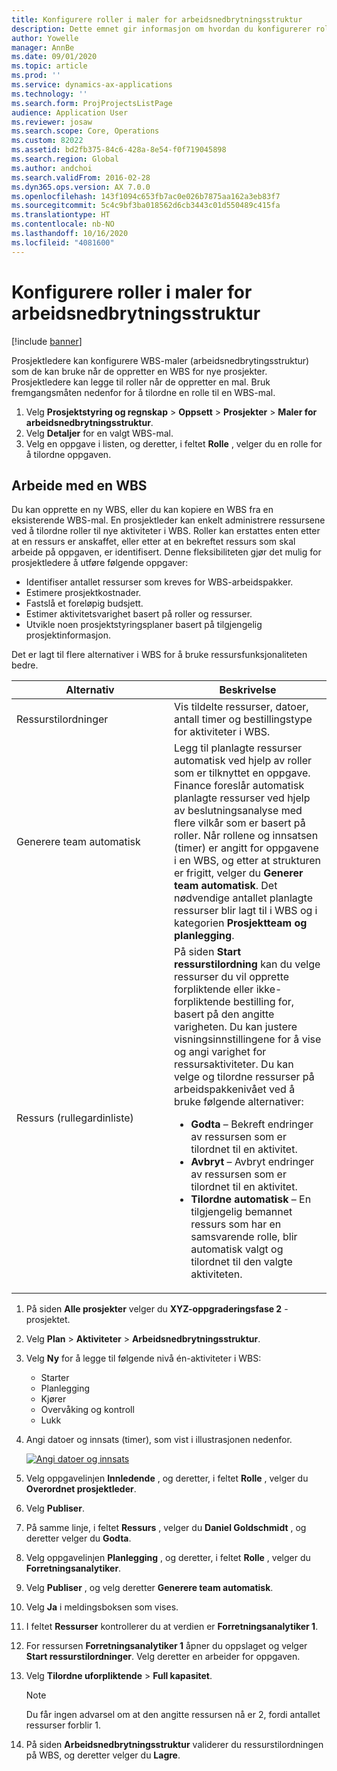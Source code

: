 ```yaml
---
title: Konfigurere roller i maler for arbeidsnedbrytningsstruktur
description: Dette emnet gir informasjon om hvordan du konfigurerer rolleinformasjon i maler for arbeidsnedbrytingsstruktur.
author: Yowelle
manager: AnnBe
ms.date: 09/01/2020
ms.topic: article
ms.prod: ''
ms.service: dynamics-ax-applications
ms.technology: ''
ms.search.form: ProjProjectsListPage
audience: Application User
ms.reviewer: josaw
ms.search.scope: Core, Operations
ms.custom: 82022
ms.assetid: bd2fb375-84c6-428a-8e54-f0f719045898
ms.search.region: Global
ms.author: andchoi
ms.search.validFrom: 2016-02-28
ms.dyn365.ops.version: AX 7.0.0
ms.openlocfilehash: 143f1094c653fb7ac0e026b7875aa162a3eb83f7
ms.sourcegitcommit: 5c4c9bf3ba018562d6cb3443c01d550489c415fa
ms.translationtype: HT
ms.contentlocale: nb-NO
ms.lasthandoff: 10/16/2020
ms.locfileid: "4081600"
---
```

# <a name="set-up-roles-on-work-breakdown-structure-templates"></a>Konfigurere roller i maler for arbeidsnedbrytningsstruktur

[!include [banner](../includes/banner.md)]

Prosjektledere kan konfigurere WBS-maler (arbeidsnedbrytingsstruktur) som de kan bruke når de oppretter en WBS for nye prosjekter. Prosjektledere kan legge til roller når de oppretter en mal. Bruk fremgangsmåten nedenfor for å tilordne en rolle til en WBS-mal.

1. Velg **Prosjektstyring og regnskap** > **Oppsett** > **Prosjekter** > **Maler for arbeidsnedbrytningsstruktur**.
2. Velg **Detaljer** for en valgt WBS-mal.
3. Velg en oppgave i listen, og deretter, i feltet **Rolle** , velger du en rolle for å tilordne oppgaven.

## <a name="work-with-a-wbs"></a>Arbeide med en WBS

Du kan opprette en ny WBS, eller du kan kopiere en WBS fra en eksisterende WBS-mal. En prosjektleder kan enkelt administrere ressursene ved å tilordne roller til nye aktiviteter i WBS. Roller kan erstattes enten etter at en ressurs er anskaffet, eller etter at en bekreftet ressurs som skal arbeide på oppgaven, er identifisert. Denne fleksibiliteten gjør det mulig for prosjektledere å utføre følgende oppgaver:

- Identifiser antallet ressurser som kreves for WBS-arbeidspakker.
- Estimere prosjektkostnader.
- Fastslå et foreløpig budsjett.
- Estimer aktivitetsvarighet basert på roller og ressurser.
- Utvikle noen prosjektstyringsplaner basert på tilgjengelig prosjektinformasjon.

Det er lagt til flere alternativer i WBS for å bruke ressursfunksjonaliteten bedre.

<table>
<colgroup>
<col width="50%" />
<col width="50%" />
</colgroup>
<thead>
<tr class="header">
<th>Alternativ</th>
<th>Beskrivelse</th>
</tr>
</thead>
<tbody>
<tr class="odd">
<td>Ressurstilordninger</td>
<td>Vis tildelte ressurser, datoer, antall timer og bestillingstype for aktiviteter i WBS.</td>
</tr>
<tr class="even">
<td>Generere team automatisk</td>
<td>Legg til planlagte ressurser automatisk ved hjelp av roller som er tilknyttet en oppgave. Finance foreslår automatisk planlagte ressurser ved hjelp av beslutningsanalyse med flere vilkår som er basert på roller. Når rollene og innsatsen (timer) er angitt for oppgavene i en WBS, og etter at strukturen er frigitt, velger du <strong>Generer team automatisk</strong>. Det nødvendige antallet planlagte ressurser blir lagt til i WBS og i kategorien <strong>Prosjektteam og planlegging</strong>.</td>
</tr>
<tr class="odd">
<td>Ressurs (rullegardinliste)</td>
<td>På siden <strong>Start ressurstilordning</strong> kan du velge ressurser du vil opprette forpliktende eller ikke-forpliktende bestilling for, basert på den angitte varigheten. Du kan justere visningsinnstillingene for å vise og angi varighet for ressursaktiviteter. Du kan velge og tilordne ressurser på arbeidspakkenivået ved å bruke følgende alternativer:
<ul>
<li><strong>Godta</strong> – Bekreft endringer av ressursen som er tilordnet til en aktivitet.</li>
<li><strong>Avbryt</strong> – Avbryt endringer av ressursen som er tilordnet til en aktivitet.</li>
<li><strong>Tilordne automatisk</strong> – En tilgjengelig bemannet ressurs som har en samsvarende rolle, blir automatisk valgt og tilordnet til den valgte aktiviteten.</li>
</ul></td>
</tr>
</tbody>
</table>

1. På siden **Alle prosjekter** velger du **XYZ-oppgraderingsfase 2** -prosjektet.
2. Velg **Plan** > **Aktiviteter** > **Arbeidsnedbrytningsstruktur**.
3. Velg **Ny** for å legge til følgende nivå én-aktiviteter i WBS:

    - Starter
    - Planlegging
    - Kjører
    - Overvåking og kontroll
    - Lukk

4. Angi datoer og innsats (timer), som vist i illustrasjonen nedenfor.

    [![Angi datoer og innsats](./media/projectresourcing10.jpg)](./media/projectresourcing10.jpg)

5. Velg oppgavelinjen **Innledende** , og deretter, i feltet **Rolle** , velger du **Overordnet prosjektleder**.
6. Velg **Publiser**.
7. På samme linje, i feltet **Ressurs** , velger du **Daniel Goldschmidt** , og deretter velger du **Godta**.
8. Velg oppgavelinjen **Planlegging** , og deretter, i feltet **Rolle** , velger du **Forretningsanalytiker**.
9. Velg **Publiser** , og velg deretter **Generere team automatisk**.
10. Velg **Ja** i meldingsboksen som vises.
11. I feltet **Ressurser** kontrollerer du at verdien er **Forretningsanalytiker 1**.
12. For ressursen **Forretningsanalytiker 1** åpner du oppslaget og velger **Start ressurstilordninger**. Velg deretter en arbeider for oppgaven.
13. Velg **Tilordne uforpliktende** &gt; **Full kapasitet**.

    > [!NOTE] 
    > Du får ingen advarsel om at den angitte ressursen nå er 2, fordi antallet ressurser forblir 1.

14. På siden **Arbeidsnedbrytningsstruktur** validerer du ressurstilordningen på WBS, og deretter velger du **Lagre**.
